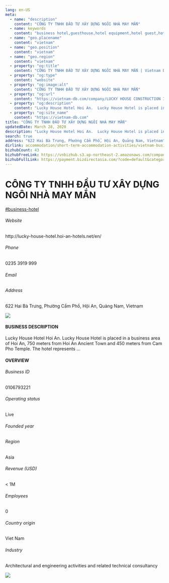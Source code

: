 ```yaml
---
lang: en-US
meta:
  - name: "description"
    content: "CÔNG TY TNHH ĐẦU TƯ XÂY DỰNG NGÔI NHÀ MAY MẮN"
  - name: keywords
    content: "business hotel,guesthouse,hotel equipment,hotel guest,hotel reservation,hotels,leisure hotel,membership,on site,resort,resort hotels,tourism,travelers,vacation,vacation,vietnam-business-hotel-companies"
  - name: "geo.placename"
    content: "vietnam"
  - name: "geo.position"
    content: "vietnam"
  - name: "geo.region"
    content: "vietnam"
  - property: "og:title"
    content: "CÔNG TY TNHH ĐẦU TƯ XÂY DỰNG NGÔI NHÀ MAY MẮN | Vietnam DB"
  - property: "og:type"
    content: "website"
  - property: "og:image:alt"
    content: "CÔNG TY TNHH ĐẦU TƯ XÂY DỰNG NGÔI NHÀ MAY MẮN"
  - property: "og:url"
    content: "https://vietnam-db.com/company/LUCKY HOUSE CONSTRUCTION INVESTMENT COMPANY LIMITED-2734547"
  - property: "og:description"
    content: "Lucky House Hotel Hoi An.  Lucky House Hotel is placed in a business area of Hoi An, 750 meters from Hoi An Ancient Town and 450 meters from Cam Pho Temple. The   hotel represents …"
  - property: "og:site_name"
    content: "https://vietnam-db.com"
title: "CÔNG TY TNHH ĐẦU TƯ XÂY DỰNG NGÔI NHÀ MAY MẮN"
updatedDate: March 28, 2020
description: "Lucky House Hotel Hoi An.  Lucky House Hotel is placed in a business area of Hoi An, 750 meters from Hoi An Ancient Town and 450 meters from Cam Pho Temple. The   hotel represents …"
search: true
address: "622 Hai Bà Trưng, Phường Cẩm Phổ, Hội An, Quảng Nam, Vietnam"
dirlink: accommodation/short-term-accommodation-activities/vietnam-business-hotel-companies
bizhubCount: 43
bizhubFreeLink: https://vnbizhub.s3.ap-northeast-2.amazonaws.com/companies/vietnam-business-hotel-companies_preview.xlsx
bizhubFullLink: https://payment.bizdirectasia.com/?code=default&category=bizhub&item=vietnam-business-hotel-companies&redirect=https://vietnam-db.com
---
```



<div class="bd-item">
    <div class="item-content">
        <div class="detail-title-wrap">
            <h1 class="detail-title">
                CÔNG TY TNHH ĐẦU TƯ XÂY DỰNG NGÔI NHÀ MAY MẮN
            </h1>
        </div>
		<div class="detail-tagslist"><a href="/accommodation/short-term-accommodation-activities/tags/business-hotel" class="detail-tagitem">#business-hotel</a></div>
        <h6 class="bd-label">Website</h6>
        <p>http://lucky-house-hotel.hoi-an-hotels.net/en/</p>
		<h6 class="bd-label">Phone</h6>
        <p>0235 3919 999</p>
        <h6 class="bd-label">Email</h6>
        <p><a class="textColorPrimary" href="#"></a></p>
        <h6 class="bd-label">Address</h6>
        <p>622 Hai Bà Trưng, Phường Cẩm Phổ, Hội An, Quảng Nam, Vietnam</p>
    </div>
</div>

<div class="banner-wrap text-center"><a href="" class="banner-link"><img src="/assets/vndb.com/BannerAds2.jpg" class="banner-img"></a></div>

<div class="bd-item">
    <div class="item-content">
        <h4 class="textColorPrimary item-title">BUSINESS DESCRIPTION</h4>
        <p>Lucky House Hotel Hoi An.  Lucky House Hotel is placed in a business area of Hoi An, 750 meters from Hoi An Ancient Town and 450 meters from Cam Pho Temple. The   hotel represents …</p>
    </div>
</div>

<div class="bd-item">
    <div class="item-content">
        <h4 class="textColorPrimary item-title">OVERVIEW</h4>
        <div class="item-info">
            <h6 class="bd-label">Business ID</h6>
            <p>0106793221</p>
        </div>
        <div class="item-info">
            <h6 class="bd-label">Operating status</h6>
            <p>Live<small class="bd-status_dot live"></small></p>
        </div>
        <div class="item-info">
            <h6 class="bd-label">Founded year</h6>
            <p></p>
        </div>
        <div class="item-info">
            <h6 class="bd-label">Region</h6>
            <p>Asia</p>
        </div>
        <div class="item-info">
            <h6 class="bd-label">Revenue (USD)</h6>
            <p>&lt; 1M</p>
        </div>
        <div class="item-info">
            <h6 class="bd-label">Employees</h6>
            <p>0</p>
        </div>
        <div class="item-info">
            <h6 class="bd-label">Country origin</h6>
            <p>Viet Nam</p>
        </div>
        <div class="item-info">
            <h6 class="bd-label">Industry</h6>
            <p>Architectural and engineering activities and related technical consultancy</p>
        </div>
    </div>
</div>

<div class="banner-wrap text-center"><a href="" class="banner-link"><img src="/assets/vndb.com/BannerAd_04_728x90.jpg" class="banner-img"></a></div>

<CustomPopup popupTitle="ENTER EMAIL TO DOWNLOAD" popupSubTitle="The companies data will be sent to your inbox. Please enter your email." :free="this.$frontmatter.bizhubFreeLink" :paid="this.$frontmatter.bizhubFullLink" :count="this.$frontmatter.bizhubCount"/>

